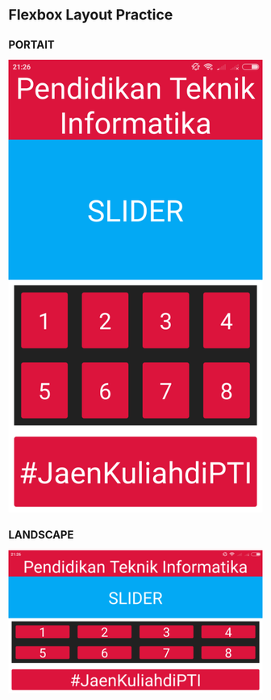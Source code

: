 # Flexbox Layout Practice
## PORTAIT
![screenshot portait](https://github.com/GusNando/Flexbox-Layout/blob/master/screenshot/ss.png)
## LANDSCAPE
![screenshot landscape](https://github.com/GusNando/Flexbox-Layout/blob/master/screenshot/ss2.png)
